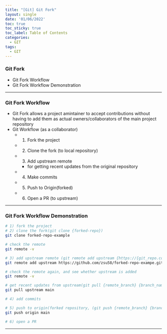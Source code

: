 ```yaml
---
title: "[Git] Git Fork"
layout: single
date: '01/06/2022'
toc: true
toc_sticky: true
toc_label: Table of Contents
categories:
  - GIT
tags:
  - GIT
---
```


### Git Fork
* Git Fork Workflow
* Git Fork Workflow Demonstration

---

### Git Fork Workflow
* Git Fork allows a project amintainer to accept contributions without having to add them as actual owners/collaborators of the main project repository
* Git Workflow (as a collaborator)
  * 1) Fork the project
  * 2) Clone the fork (to local repository)
  * 3) Add upstream remote
    * for getting recent updates from the original repository
  * 4) Make commits
  * 5) Push to Origin(forked)
  * 6) Open a PR (to upstream)

---

### Git Fork Workflow Demonstration

```bash
# 1) fork the project
# 2) clone the fork(git clone {forked-repo})
git clone forked-repo-example

# check the remote
git remote -v

# 3) add upstream remote (git remote add upstream {https://{git_repo.com}/{owner}/forked-repo.git})
git remote add upstream https://github.com/zsu58/forked-repo-exampe.git

# check the remote again, and see whether upstream is added
git remote -v

# get recent updates from upstream(git pull {remote_branch} {branch_name})
git pull upstream main

# 4) add commits

# 5) push to origin(forked repository, (git push {remote_branch} {branch_name}))
git push origin main

# 6) open a PR
```

---
